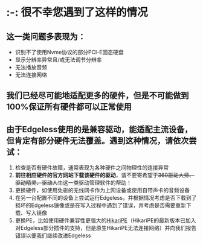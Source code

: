 # :-: 很不幸您遇到了这样的情况
## 这一类问题多表现为：
* 识别不了使用Nvme协议的部分PCI-E固态硬盘
* 显示分辨率异常且/或无法调节分辨率
* 无法播放音频
* 无法连接网络
## 我们已经尽可能地适配更多的硬件，但是不可能做到100%保证所有硬件都可以正常使用
## 由于Edgeless使用的是兼容驱动，能适配主流设备，但肯定有部分硬件无法覆盖。遇到这种情况，请**依次**尝试：

1. 检查是否有硬件故障，通常表现为各种硬件之间物理性的连接异常
2. **前往相应硬件的官方网站下载该硬件的驱动**，请不要寄希望于~~360驱动大师、驱动精灵、驱动人生~~这一类驱动管理软件的帮助！
2. 更换硬件，如使用免驱的无线网卡作为上网设备或使用自带声卡的音频设备
3. 在另一台配置不同的设备上尝试运行Edgeless，并根据情况考虑是否下载到了损坏的Edgeless镜像或是在写入过程中遇到了错误，并考虑是否需要重新下载、写入镜像
3. 更换PE，比如使用硬件兼容性更强大的[HikariPE](https://hikaricalyx.com/)（HikariPE的最新版本已加入对Edgeless部分插件的支持，但是原生HikariPE无法连接网络）并向我们报告错误以便我们继续改进Edgeless